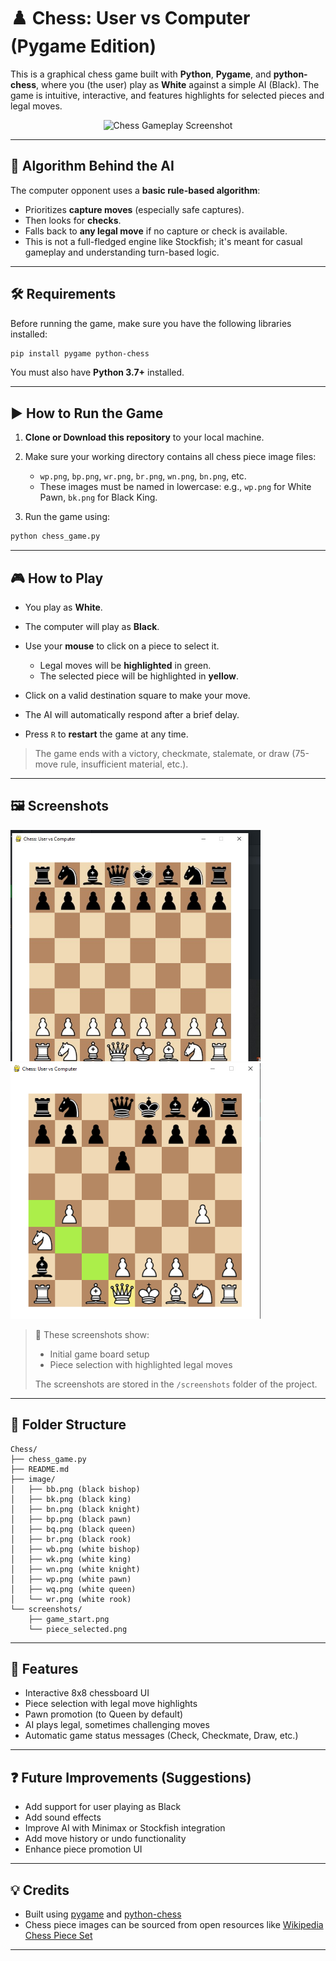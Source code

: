 # ♟️ Chess: User vs Computer (Pygame Edition)

This is a graphical chess game built with **Python**, **Pygame**, and **python-chess**, where you (the user) play as **White** against a simple AI (Black). The game is intuitive, interactive, and features highlights for selected pieces and legal moves.

<p align="center">
  <img src="https://gifchess.com/assets/BI5pQatH_upd.gif" width="500" alt="Chess Gameplay Screenshot">
</p>

---

## 🧠 Algorithm Behind the AI

The computer opponent uses a **basic rule-based algorithm**:

* Prioritizes **capture moves** (especially safe captures).
* Then looks for **checks**.
* Falls back to **any legal move** if no capture or check is available.
* This is not a full-fledged engine like Stockfish; it's meant for casual gameplay and understanding turn-based logic.

---

## 🛠️ Requirements

Before running the game, make sure you have the following libraries installed:

```bash
pip install pygame python-chess
```

You must also have **Python 3.7+** installed.

---

## ▶️ How to Run the Game

1. **Clone or Download this repository** to your local machine.

2. Make sure your working directory contains all chess piece image files:

   * `wp.png`, `bp.png`, `wr.png`, `br.png`, `wn.png`, `bn.png`, etc.
   * These images must be named in lowercase: e.g., `wp.png` for White Pawn, `bk.png` for Black King.

3. Run the game using:

```bash
python chess_game.py
```

---

## 🎮 How to Play

* You play as **White**.
* The computer will play as **Black**.
* Use your **mouse** to click on a piece to select it.

  * Legal moves will be **highlighted** in green.
  * The selected piece will be highlighted in **yellow**.
* Click on a valid destination square to make your move.
* The AI will automatically respond after a brief delay.
* Press `R` to **restart** the game at any time.

> The game ends with a victory, checkmate, stalemate, or draw (75-move rule, insufficient material, etc.).

---

## 🖼️ Screenshots

<p float="left">
  <img src="screenshots/game_start.png" width="400" alt="Initial Game Board">
  <img src="screenshots/piece_selected.png" width="400" alt="Piece Selected with Legal Moves">
</p>

> 📸 These screenshots show:
> * Initial game board setup
> * Piece selection with highlighted legal moves
>
> The screenshots are stored in the `/screenshots` folder of the project.

---

## 📂 Folder Structure

```
Chess/
├── chess_game.py
├── README.md
├── image/
│   ├── bb.png (black bishop)
│   ├── bk.png (black king)
│   ├── bn.png (black knight)
│   ├── bp.png (black pawn)
│   ├── bq.png (black queen)
│   ├── br.png (black rook)
│   ├── wb.png (white bishop)
│   ├── wk.png (white king)
│   ├── wn.png (white knight)
│   ├── wp.png (white pawn)
│   ├── wq.png (white queen)
│   └── wr.png (white rook)
└── screenshots/
    ├── game_start.png
    └── piece_selected.png
```

---

## 🚀 Features

* Interactive 8x8 chessboard UI
* Piece selection with legal move highlights
* Pawn promotion (to Queen by default)
* AI plays legal, sometimes challenging moves
* Automatic game status messages (Check, Checkmate, Draw, etc.)

---

## ❓ Future Improvements (Suggestions)

* Add support for user playing as Black
* Add sound effects
* Improve AI with Minimax or Stockfish integration
* Add move history or undo functionality
* Enhance piece promotion UI

---

## 💡 Credits

* Built using [pygame](https://www.pygame.org/) and [python-chess](https://python-chess.readthedocs.io/en/latest/)
* Chess piece images can be sourced from open resources like [Wikipedia Chess Piece Set](https://commons.wikimedia.org/wiki/Category:SVG_chess_pieces)

---